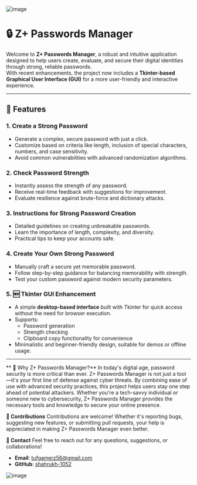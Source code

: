 ![image](https://github.com/user-attachments/assets/9259465c-9cdb-4e02-815b-e00b8aa3f48c)


# 🔒 Z+ Passwords Manager

Welcome to **Z+ Passwords Manager**, a robust and intuitive application designed to help users create, evaluate, and secure their digital identities through strong, reliable passwords.  
With recent enhancements, the project now includes a **Tkinter-based Graphical User Interface (GUI)** for a more user-friendly and interactive experience.

---

## 🚀 Features

### 1. **Create a Strong Password**
- Generate a complex, secure password with just a click.
- Customize based on criteria like length, inclusion of special characters, numbers, and case sensitivity.
- Avoid common vulnerabilities with advanced randomization algorithms.

### 2. **Check Password Strength**
- Instantly assess the strength of any password.
- Receive real-time feedback with suggestions for improvement.
- Evaluate resilience against brute-force and dictionary attacks.

### 3. **Instructions for Strong Password Creation**
- Detailed guidelines on creating unbreakable passwords.
- Learn the importance of length, complexity, and diversity.
- Practical tips to keep your accounts safe.

### 4. **Create Your Own Strong Password**
- Manually craft a secure yet memorable password.
- Follow step-by-step guidance for balancing memorability with strength.
- Test your custom password against modern security parameters.

### 5. **🆕 Tkinter GUI Enhancement**
- A simple **desktop-based interface** built with Tkinter for quick access without the need for browser execution.
- Supports:
  - Password generation
  - Strength checking
  - Clipboard copy functionality for convenience
- Minimalistic and beginner-friendly design, suitable for demos or offline usage.

---

** 🎯 Why Z+ Passwords Manager?**
In today's digital age, password security is more critical than ever. Z+ Passwords Manager is not just a tool—it's your first line of defense against cyber threats. By combining ease of use with advanced security practices, this project helps users stay one step ahead of potential attackers. Whether you're a tech-savvy individual or someone new to cybersecurity, Z+ Passwords Manager provides the necessary tools and knowledge to secure your online presence.

**🤝 Contributions**
Contributions are welcome! Whether it's reporting bugs, suggesting new features, or submitting pull requests, your help is appreciated in making Z+ Passwords Manager even better.

**📧 Contact**
Feel free to reach out for any questions, suggestions, or collaborations!
- **Email**: tufgamerz56@gmail.com
- **GitHub**: [shahrukh-1052](https://github.com/shahrukh-1052)

![image](https://github.com/user-attachments/assets/67c6f473-a9d7-4472-b401-eee95208be1b)

